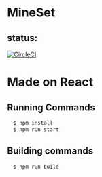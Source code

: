 # MineSet
## status:
[![CircleCI](https://circleci.com/gh/piyush97/MineSet-FrontEnd.svg?style=svg&circle-token=902262f9e56207f0f7020ed8743da7583ae52cb9)](https://circleci.com/gh/piyush97/MineSet-FrontEnd)

# Made on React

## Running Commands
```sh
  $ npm install
  $ npm run start
```

## Building commands
```sh
  $ npm run build
```

